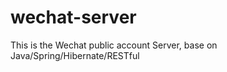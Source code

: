 wechat-server
=============

This is the Wechat public account Server, base on Java/Spring/Hibernate/RESTful
